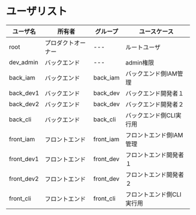 # ユーザリスト

|ユーザ名|所有者|グループ|ユースケース|
|---|---|---|---|
|root|プロダクトオーナー|---|ルートユーザ|
|dev_admin|バックエンド|---|admin権限|
|back_iam|バックエンド|back_iam|バックエンド側IAM管理|
|back_dev1|バックエンド|back_dev|バックエンド開発者１|
|back_dev2|バックエンド|back_dev|バックエンド開発者２|
|back_cli|バックエンド|back_cli|バックエンド側CLI実行用|
|front_iam|フロントエンド|front_iam|フロントエンド側IAM管理|
|front_dev1|フロントエンド|front_dev|フロントエンド開発者１|
|front_dev2|フロントエンド|front_dev|フロントエンド開発者２|
|front_cli|フロントエンド|front_cli|フロントエンド側CLI実行用|

